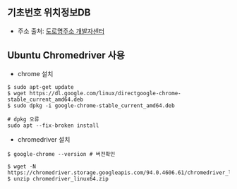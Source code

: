 ## 기초번호 위치정보DB
- 주소 출처: [도로명주소 개발자센터](https://www.juso.go.kr/addrlink/addressBuildDevNew.do?menu=jusuip)
<!-- - ubuntu 환경에서 파일 다운로드 (202109 기준, 성공여부 모름)
```bash
$ wget https://www.juso.go.kr/dn.do?boardId=JUSUIPDATA&regYmd=2021&num=13&fileNo=91714&stdde=202109&fileName=202109_기초번호위치정보DB_전체분.7z&realFileName=JUSUIP_DB_ALL_2109.7z&logging=Y
``` -->

## Ubuntu Chromedriver 사용
- chrome 설치
```
$ sudo apt-get update
$ wget https://dl.google.com/linux/directgoogle-chrome-stable_current_amd64.deb
$ sudo dpkg -i google-chrome-stable_current_amd64.deb

# dpkg 오류
sudo apt --fix-broken install
```
- chromedriver 설치
```
$ google-chrome --version # 버전확인

$ wget -N https://chromedriver.storage.googleapis.com/94.0.4606.61/chromedriver_linux64.zip
$ unzip chromedriver_linux64.zip
```